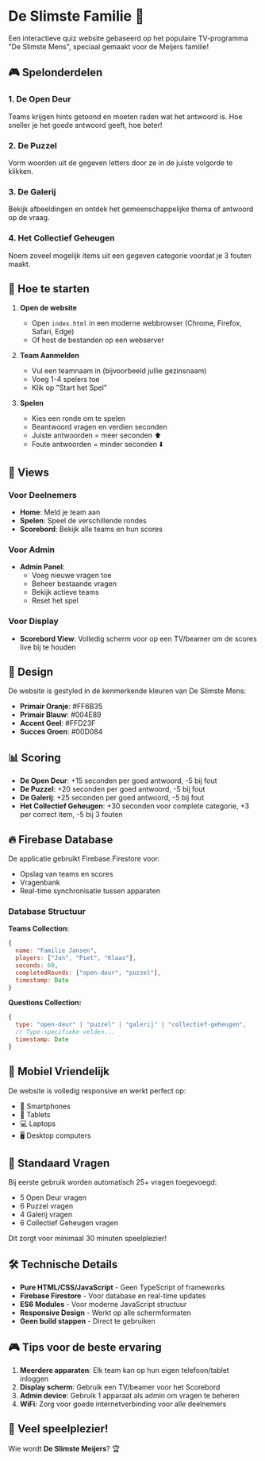 # De Slimste Familie 🧠

Een interactieve quiz website gebaseerd op het populaire TV-programma "De Slimste Mens", speciaal gemaakt voor de Meijers familie!

## 🎮 Spelonderdelen

### 1. De Open Deur
Teams krijgen hints getoond en moeten raden wat het antwoord is. Hoe sneller je het goede antwoord geeft, hoe beter!

### 2. De Puzzel
Vorm woorden uit de gegeven letters door ze in de juiste volgorde te klikken.

### 3. De Galerij
Bekijk afbeeldingen en ontdek het gemeenschappelijke thema of antwoord op de vraag.

### 4. Het Collectief Geheugen
Noem zoveel mogelijk items uit een gegeven categorie voordat je 3 fouten maakt.

## 🚀 Hoe te starten

1. **Open de website**
   - Open `index.html` in een moderne webbrowser (Chrome, Firefox, Safari, Edge)
   - Of host de bestanden op een webserver

2. **Team Aanmelden**
   - Vul een teamnaam in (bijvoorbeeld jullie gezinsnaam)
   - Voeg 1-4 spelers toe
   - Klik op "Start het Spel"

3. **Spelen**
   - Kies een ronde om te spelen
   - Beantwoord vragen en verdien seconden
   - Juiste antwoorden = meer seconden ⬆️
   - Foute antwoorden = minder seconden ⬇️

## 📱 Views

### Voor Deelnemers
- **Home**: Meld je team aan
- **Spelen**: Speel de verschillende rondes
- **Scorebord**: Bekijk alle teams en hun scores

### Voor Admin
- **Admin Panel**: 
  - Voeg nieuwe vragen toe
  - Beheer bestaande vragen
  - Bekijk actieve teams
  - Reset het spel

### Voor Display
- **Scorebord View**: Volledig scherm voor op een TV/beamer om de scores live bij te houden

## 🎨 Design

De website is gestyled in de kenmerkende kleuren van De Slimste Mens:
- **Primair Oranje**: #FF6B35
- **Primair Blauw**: #004E89
- **Accent Geel**: #FFD23F
- **Succes Groen**: #00D084

## 📊 Scoring

- **De Open Deur**: +15 seconden per goed antwoord, -5 bij fout
- **De Puzzel**: +20 seconden per goed antwoord, -5 bij fout
- **De Galerij**: +25 seconden per goed antwoord, -5 bij fout
- **Het Collectief Geheugen**: +30 seconden voor complete categorie, +3 per correct item, -5 bij 3 fouten

## 🔥 Firebase Database

De applicatie gebruikt Firebase Firestore voor:
- Opslag van teams en scores
- Vragenbank
- Real-time synchronisatie tussen apparaten

### Database Structuur

**Teams Collection:**
```javascript
{
  name: "Familie Jansen",
  players: ["Jan", "Piet", "Klaas"],
  seconds: 60,
  completedRounds: ["open-deur", "puzzel"],
  timestamp: Date
}
```

**Questions Collection:**
```javascript
{
  type: "open-deur" | "puzzel" | "galerij" | "collectief-geheugen",
  // Type-specifieke velden...
  timestamp: Date
}
```

## 📱 Mobiel Vriendelijk

De website is volledig responsive en werkt perfect op:
- 📱 Smartphones
- 📱 Tablets
- 💻 Laptops
- 🖥️ Desktop computers

## 🎯 Standaard Vragen

Bij eerste gebruik worden automatisch 25+ vragen toegevoegd:
- 5 Open Deur vragen
- 6 Puzzel vragen
- 4 Galerij vragen
- 6 Collectief Geheugen vragen

Dit zorgt voor minimaal 30 minuten speelplezier!

## 🛠️ Technische Details

- **Pure HTML/CSS/JavaScript** - Geen TypeScript of frameworks
- **Firebase Firestore** - Voor database en real-time updates
- **ES6 Modules** - Voor moderne JavaScript structuur
- **Responsive Design** - Werkt op alle schermformaten
- **Geen build stappen** - Direct te gebruiken

## 🎮 Tips voor de beste ervaring

1. **Meerdere apparaten**: Elk team kan op hun eigen telefoon/tablet inloggen
2. **Display scherm**: Gebruik een TV/beamer voor het Scorebord
3. **Admin device**: Gebruik 1 apparaat als admin om vragen te beheren
4. **WiFi**: Zorg voor goede internetverbinding voor alle deelnemers

## 🎉 Veel speelplezier!

Wie wordt **De Slimste Meijers**? 🏆
